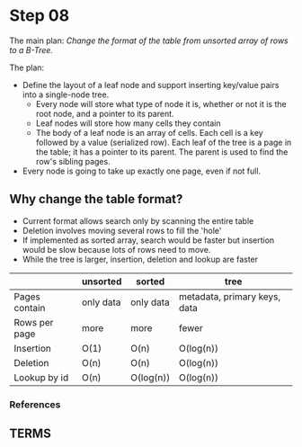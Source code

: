# Step 08

The main plan:
_Change the format of the table from unsorted array of rows to a B-Tree._

The plan:
- Define the layout of a leaf node and support inserting key/value pairs into a single-node tree.
  - Every node will store what type of node it is, whether or not it is the root node, and a pointer to its parent.
  - Leaf nodes will store how many cells they contain
  - The body of a leaf node is an array of cells. Each cell is a key followed by a value (serialized row).
  Each leaf of the tree is a page in the table; it has a pointer to its parent. The parent is used to find the row's sibling pages.
- Every node is going to take up exactly one page, even if not full.



## Why change the table format?
- Current format allows search only by scanning the entire table
- Deletion involves moving several rows to fill the 'hole'
- If implemented as sorted array, search would be faster but insertion would be slow because lots of rows need to move.
- While the tree is larger, insertion, deletion and lookup are faster

|             |unsorted |sorted   |tree                        |
|-------------|---------|---------|----------------------------|
|Pages contain|only data|only data|metadata, primary keys, data|
|Rows per page|more     |more     |fewer                       |
|Insertion    |O(1)     |O(n)     |O(log(n))                   |
|Deletion     |O(n)     |O(n)     |O(log(n))                   |
|Lookup by id |O(n)     |O(log(n))|O(log(n))                   |

### References

## TERMS